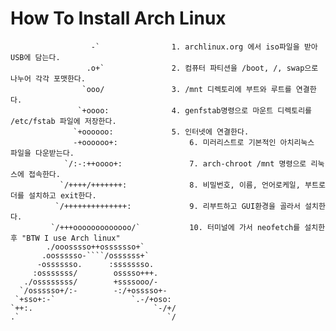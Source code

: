 How To Install Arch Linux
=========================

                      -` 				1. archlinux.org 에서 iso파일을 받아 USB에 담는다. 
                     .o+` 				2. 컴퓨터 파티션을 /boot, /, swap으로 나누어 각각 포맷한다. 
                    `ooo/  				3. /mnt 디렉토리에 부트와 루트를 연결한다.
                   `+oooo:				4. genfstab명령으로 마운트 디렉토리를 /etc/fstab 파일에 저장한다. 
                  `+oooooo:				5. 인터넷에 연결한다. 
                  -+oooooo+:				6. 미러리스트로 기본적인 아치리눅스 파일을 다운받는다. 
                `/:-:++oooo+:				7. arch-chroot /mnt 명령으로 리눅스에 접속한다. 
               `/++++/+++++++:  			8. 비밀번호, 이름, 언어로케일, 부트로더를 설치하고 exit한다.  
              `/++++++++++++++:  			9. 리부트하고 GUI환경을 골라서 설치한다. 
             `/+++ooooooooooooo/` 			10. 터미널에 가서 neofetch를 설치한 후 "BTW I use Arch linux"  
            ./ooosssso++osssssso+`  
           .oossssso-````/ossssss+`  
          -osssssso.      :ssssssso. 		 
         :osssssss/        osssso+++.  
       ./ossssssss/        +ssssooo/-   
      `/ossssso+/:-        -:/+osssso+-  
     `+sso+:-`                 `.-/+oso:  
    `++:.                           `-/+/  
    .`                                 `/












